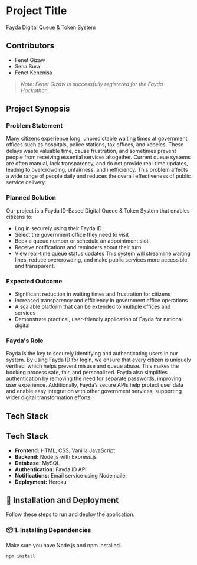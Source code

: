 # Project Title  
Fayda Digital Queue & Token System

## Contributors  
- Fenet Gizaw  
- Sena Sura  
- Fenet Kenenisa

> *Note: Fenet Gizaw is successfully registered for the Fayda Hackathon.*

## Project Synopsis

### Problem Statement 
Many citizens experience long, unpredictable waiting times at government offices such as hospitals, police stations, tax offices, and kebeles. These delays waste valuable time, cause frustration, and sometimes prevent people from receiving essential services altogether. Current queue systems are often manual, lack transparency, and do not provide real-time updates, leading to overcrowding, unfairness, and inefficiency. This problem affects a wide range of people daily and reduces the overall effectiveness of public service delivery.

### Planned Solution  
Our project is a Fayda ID-Based Digital Queue & Token System that enables citizens to:  
- Log in securely using their Fayda ID  
- Select the government office they need to visit  
- Book a queue number or schedule an appointment slot  
- Receive notifications and reminders about their turn  
- View real-time queue status updates
This system will streamline waiting lines, reduce overcrowding, and make public services more accessible and transparent.

### Expected Outcome 

- Significant reduction in waiting times and frustration for citizens  
- Increased transparency and efficiency in government office operations  
- A scalable platform that can be extended to multiple offices and services  
- Demonstrate practical, user-friendly application of Fayda for national digital

### Fayda's Role  

Fayda is the key to securely identifying and authenticating users in our system. By using Fayda ID for login, we ensure that every citizen is uniquely verified, which helps prevent misuse and queue abuse. This makes the booking process safe, fair, and personalized. Fayda also simplifies authentication by removing the need for separate passwords, improving user experience. Additionally, Fayda’s secure APIs help protect user data and enable easy integration with other government services, supporting wider digital transformation efforts.

## Tech Stack 

## Tech Stack

- **Frontend:** HTML, CSS, Vanilla JavaScript  
- **Backend:** Node.js with Express.js  
- **Database:** MySQL  
- **Authentication:** Fayda ID API  
- **Notifications:** Email service using Nodemailer  
- **Deployment:** Heroku
## 🔧 Installation and Deployment

Follow these steps to run and deploy the application.

### 📦 1. Installing Dependencies

Make sure you have Node.js and npm installed.

```bash
npm install
